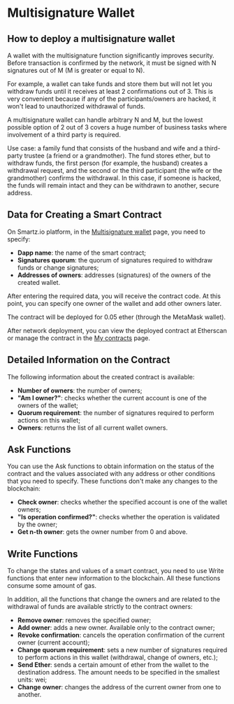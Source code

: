# Multisignature Wallet
## How to deploy a multisignature wallet

A wallet with the multisignature function significantly improves security. Before transaction is confirmed by the network, it must be signed with N signatures out of M (M is greater or equal to N).

For example, a wallet can take funds and store them but will not let you withdraw funds until it receives at least 2 confirmations out of 3. This is very convenient because if any of the participants/owners are hacked, it won't lead to unauthorized withdrawal of funds.

A multisignature wallet can handle arbitrary N and M, but the lowest possible option of 2 out of 3 covers a huge number of business tasks where involvement of a third party is required.

Use case: a family fund that consists of the husband and wife and a third-party trustee (a friend or a grandmother). The fund stores ether, but to withdraw funds, the first person (for example, the husband) creates a withdrawal request, and the second or the third participant (the wife or the grandmother) confirms the withdrawal. In this case, if someone is hacked, the funds will remain intact and they can be withdrawn to another, secure address.

## Data for Creating a Smart Contract

On Smartz.io platform, in the [Multisignature wallet](https://smartz.io/deploy/5aaa7aa2ab3d71000bd0c69f) page, you need to specify:

* **Dapp name**: the name of the smart contract;
* **Signatures quorum**: the quorum of signatures required to withdraw funds or change signatures;
* **Addresses of owners**: addresses (signatures) of the owners of the created wallet.

After entering the required data, you will receive the contract code. At this point, you can specify one owner of the wallet and add other owners later.

The contract will be deployed for 0.05 ether (through the MetaMask wallet).

After network deployment, you can view the deployed contract at Etherscan or manage the contract in the [My contracts](https://smartz.io/deploy/5aaa7aa2ab3d71000bd0c69f) page.

## Detailed Information on the Contract

The following information about the created contract is available:

* **Number of owners**: the number of owners;
* **"Am I owner?"**: checks whether the current account is one of the owners of the wallet;
* **Quorum requirement**: the number of signatures required to perform actions on this wallet;
* **Owners**: returns the list of all current wallet owners.

## Ask Functions

You can use the Ask functions to obtain information on the status of the contract and the values associated with any address or other conditions that you need to specify. These functions don't make any changes to the blockchain:

* **Check owner**: checks whether the specified account is one of the wallet owners;
* **"Is operation confirmed?"**: checks whether the operation is validated by the owner;
* **Get n-th owner**: gets the owner number from 0 and above.

## Write Functions

To change the states and values of a smart contract, you need to use Write functions that enter new information to the blockchain. All these functions consume some amount of gas.

In addition, all the functions that change the owners and are related to the withdrawal of funds are available strictly to the contract owners:

* **Remove owner**: removes the specified owner;
* **Add owner**: adds a new owner. Available only to the contract owner;
* **Revoke confirmation**: cancels the operation confirmation of the current owner (current account);
* **Change quorum requirement**: sets a new number of signatures required to perform actions in this wallet (withdrawal, change of owners, etc.);
* **Send Ether**: sends a certain amount of ether from the wallet to the destination address. The amount needs to be specified in the smallest units: wei;
* **Change owner**: changes the address of the current owner from one to another.

